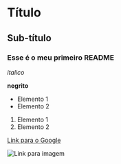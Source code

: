 # Título

## Sub-título

### Esse é o meu primeiro README

*italico*

**negrito**

- Elemento 1
- Elemento 2

1) Elemento 1
2) Elemento 2

[Link para o Google](https://www.google.com)

![Link para imagem](https://ongrace.com/wp-content/uploads/2024/12/destque-campanha-bh-by-divulgacao-iigd.jpg)
